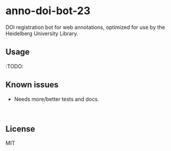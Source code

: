 ﻿
<!--#echo json="package.json" key="name" underline="=" -->
anno-doi-bot-23
===============
<!--/#echo -->

<!--#echo json="package.json" key="description" -->
DOI registration bot for web annotations, optimized for use by the Heidelberg
University Library.
<!--/#echo -->



Usage
-----

:TODO:



<!--#toc stop="scan" -->



Known issues
------------

* Needs more/better tests and docs.




&nbsp;


License
-------
<!--#echo json="package.json" key=".license" -->
MIT
<!--/#echo -->
